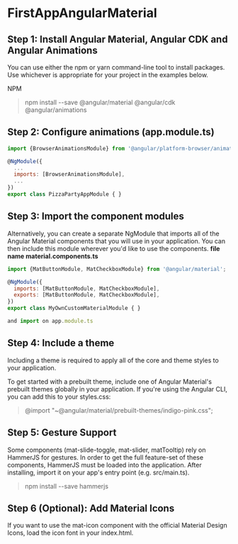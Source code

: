 # FirstAppAngularMaterial

## Step 1: Install Angular Material, Angular CDK and Angular Animations
You can use either the npm or yarn command-line tool to install packages. Use whichever is appropriate for your project in the examples below.

NPM
> npm install --save @angular/material @angular/cdk @angular/animations

## Step 2: Configure animations (app.module.ts)
```javascript
import {BrowserAnimationsModule} from '@angular/platform-browser/animations';

@NgModule({
  ...
  imports: [BrowserAnimationsModule],
  ...
})
export class PizzaPartyAppModule { }
```

## Step 3: Import the component modules
Alternatively, you can create a separate NgModule that imports all of the Angular Material components that you will use in your application. You can then include this module wherever you'd like to use the components.
**file name material.components.ts**
```javascript
import {MatButtonModule, MatCheckboxModule} from '@angular/material';

@NgModule({
  imports: [MatButtonModule, MatCheckboxModule],
  exports: [MatButtonModule, MatCheckboxModule],
})
export class MyOwnCustomMaterialModule { }

and import on app.module.ts
```

## Step 4: Include a theme
Including a theme is required to apply all of the core and theme styles to your application.

To get started with a prebuilt theme, include one of Angular Material's prebuilt themes globally in your application. If you're using the Angular CLI, you can add this to your styles.css:

> @import "~@angular/material/prebuilt-themes/indigo-pink.css";

## Step 5: Gesture Support
Some components (mat-slide-toggle, mat-slider, matTooltip) rely on HammerJS for gestures. In order to get the full feature-set of these components, HammerJS must be loaded into the application. After installing, import it on your app's entry point (e.g. src/main.ts).

> npm install --save hammerjs

## Step 6 (Optional): Add Material Icons
If you want to use the mat-icon component with the official Material Design Icons, load the icon font in your index.html.
> <link href="https://fonts.googleapis.com/icon?family=Material+Icons" rel="stylesheet">

> <link href="https://fonts.googleapis.com/icon?family=Material+Icons" rel="stylesheet">
